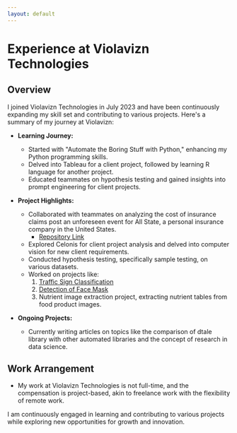 ```yaml
---
layout: default
---
```

# Experience at Violavizn Technologies

## Overview
I joined Violavizn Technologies in July 2023 and have been continuously expanding my skill set and contributing to various projects. Here's a summary of my journey at Violavizn:

- **Learning Journey:**
  - Started with "Automate the Boring Stuff with Python," enhancing my Python programming skills.
  - Delved into Tableau for a client project, followed by learning R language for another project.
  - Educated teammates on hypothesis testing and gained insights into prompt engineering for client projects.
  
- **Project Highlights:**
  - Collaborated with teammates on analyzing the cost of insurance claims post an unforeseen event for All State, a personal insurance company in the United States.
    - [Repository Link](https://github.com/ukishore33/Analysing-cost-of-insurance-claims-post-an-unforeseen-event)
  - Explored Celonis for client project analysis and delved into computer vision for new client requirements.
  - Conducted hypothesis testing, specifically sample testing, on various datasets.
  - Worked on projects like:
    1. [Traffic Sign Classification](https://github.com/ukishore33/Traffic-Sign-Classification)
    2. [Detection of Face Mask](https://github.com/ukishore33/Detection-of-Face-Mask)
    3. Nutrient image extraction project, extracting nutrient tables from food product images.
    
- **Ongoing Projects:**
  - Currently writing articles on topics like the comparison of dtale library with other automated libraries and the concept of research in data science.

## Work Arrangement
- My work at Violavizn Technologies is not full-time, and the compensation is project-based, akin to freelance work with the flexibility of remote work.

I am continuously engaged in learning and contributing to various projects while exploring new opportunities for growth and innovation.


